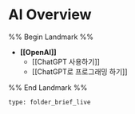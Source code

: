# AI Overview

%% Begin Landmark %%
- **[[OpenAI]]**
	- [[ChatGPT 사용하기]]
	- [[ChatGPT로 프로그래밍 하기]]

%% End Landmark %%


```ccard
type: folder_brief_live
```


